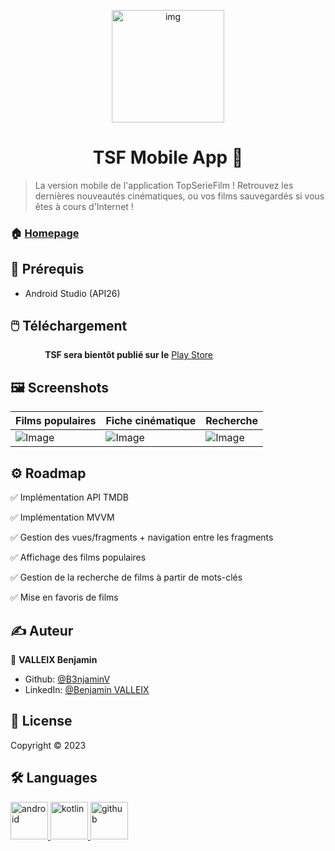<p align="center">
<img alt="img" src="https://zupimages.net/up/23/05/gbzs.png" height="180px" />
</p>
<h1 align="center"> TSF Mobile App 👋</h1>
<p>

> La version mobile de l'application TopSerieFilm ! Retrouvez les dernières nouveautés cinématiques, ou vos films sauvegardés si vous êtes à cours d'Internet !

### 🏠 [Homepage](https://github.com/B3njaminV/kotlin-tsf-app)


## 📍 Prérequis

- Android Studio (API26)

## 🖱️ Téléchargement

&nbsp;&nbsp;&nbsp;&nbsp;&nbsp;&nbsp;&nbsp;&nbsp;&nbsp;&nbsp;&nbsp;&nbsp;&nbsp;&nbsp;**TSF sera bientôt publié sur le** [Play Store](https://play.google.com/store)

## 🖼️ Screenshots

| Films populaires  | Fiche cinématique | Recherche |
|---------------- | --------------| -------------- |
| ![Image](https://zupimages.net/up/23/06/qckd.jpg) | ![Image](https://zupimages.net/up/23/06/1mxx.jpg) | ![Image](https://zupimages.net/up/23/06/o33u.jpg) |

## ⚙️ Roadmap

:white_check_mark: Implémentation API TMDB

:white_check_mark: Implémentation MVVM

:white_check_mark: Gestion des vues/fragments + navigation entre les fragments

:white_check_mark: Affichage des films populaires

:white_check_mark: Gestion de la recherche de films à partir de mots-clés

:white_check_mark: Mise en favoris de films


## ✍️ Auteur

👤 **VALLEIX Benjamin**

* Github: [@B3njaminV](https://github.com/B3njaminV)
* LinkedIn: [@Benjamin VALLEIX](https://www.linkedin.com/in/benjamin-valleix-27115719a)


## 📝 License

Copyright © 2023


## 🛠  Languages

<p>
    <a href="https://developer.android.com/studio" target="_blank">
        <img src="https://www.vectorlogo.zone/logos/android/android-icon.svg" alt="android" width="60" height="60"/>
    </a>
    <a href="https://kotlinlang.org/" target="_blank">
        <img src="https://www.vectorlogo.zone/logos/kotlinlang/kotlinlang-icon.svg" alt="kotlin" width="60" height="60"/>
    </a>
	<a href="https://github.com/" target="_blank">
        <img src="https://www.vectorlogo.zone/logos/github/github-icon.svg" alt="github" width="60" height="60"/>
    </a>
</p>